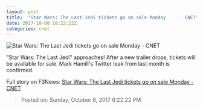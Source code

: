 ```yaml
---
layout: post
title:  "Star Wars: The Last Jedi tickets go on sale Monday     - CNET"
date: 2017-10-08 18:22:22Z
categories: cnet
---
```


![Star Wars: The Last Jedi tickets go on sale Monday     - CNET](https://cnet2.cbsistatic.com/img/Fb_37jfrwHKPDLO9uagFxBDS2QE=/2017/04/14/87129bf4-c953-4195-a8cf-48b6d06a9fdc/star-wars-last-jedi-reach-out-rey.png)

"Star Wars: The Last Jedi" approaches! After a new trailer drops, tickets will be available for sale. Mark Hamill's Twitter leak from last month is confirmed.


Full story on F3News: [Star Wars: The Last Jedi tickets go on sale Monday     - CNET](http://www.f3nws.com/n/WmR2uC)

> Posted on: Sunday, October 8, 2017 6:22:22 PM
